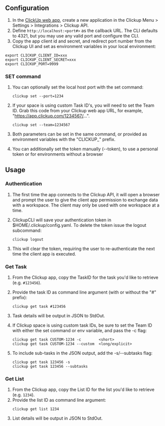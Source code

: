 ## Configuration

1. In the [ClickUp web app](https://app.clickup.com), create a new application in the Clickup Menu > Settings > Integrations > Clickup API. 
1. Define `http://localhost:<port#>` as the callback URL. The CLI defaults to 4321, but you may use any valid port and configure the CLI.
1. Copy the app client id and secret, and redirect port number from the Clickup UI and set as environment variables in your local environment: 

```
export CLICKUP_CLIENT_ID=xxx
export CLICKUP_CLIENT_SECRET=xxx
export CLICKUP_PORT=9999
```

### SET command

1. You can optionally set the local host port with the set command:
    ```
    clickup set --port=1234
    ```
1. If your space is using custom Task ID's, you will need to set the Team ID. Grab this code from your Clickup web app URL, for example, "https://app.clickup.com/1234567/...". 
    ```
    clickup set --team=1234567
    ```
1. Both parameters can be set in the same command, or provided as environment variables with the "CLICKUP_" prefix.

1. You can additionally set the token manually (--token), to use a personal token or for environments without a browser

## Usage  

### Authentication
1. The first time the app connects to the Clickup API, it will open a browser and prompt the user to give the client app permission to exchange data with a workspace. The client may only be used with one workspace at a time.

1. ClickupCLI will save your authentication token in $HOME/.clickup/config.yaml.  To delete the token issue the logout subcommand:
    ```
    clickup logout
    ```
1. This will clear the token, requiring the user to re-authenticate the next time the client app is executed.

### Get Task  

1. From the Clickup app, copy the TaskID for the task you'd like to retrieve (e.g. `#123456`).  
1. Provide the task ID as command line argument (with or without the "#" prefix):

    ```
    clickup get task #123456
    ```
    
1. Task details will be output in JSON to StdOut. 
1. If Clickup space is using custom task IDs, be sure to set the Team ID with either the set command or env variable, and pass the -c flag:
    ```
    clickup get task CUSTOM-1234 -c        <short>
    clickup get task CUSTOM-1234 --custom  <long/explicit>
    ```
1. To include sub-tasks in the JSON output, add the -s/--subtasks flag:
    ```
    clickup get task 123456 -s
    clickup get task 123456 --subtasks
    ```

### Get List
1. From the Clickup app, copy the List ID for the list you'd like to retrieve (e.g. `1234`).  
1. Provide the list ID as command line argument:
    ```
    clickup get list 1234
    ```
1. List details will be output in JSON to StdOut.